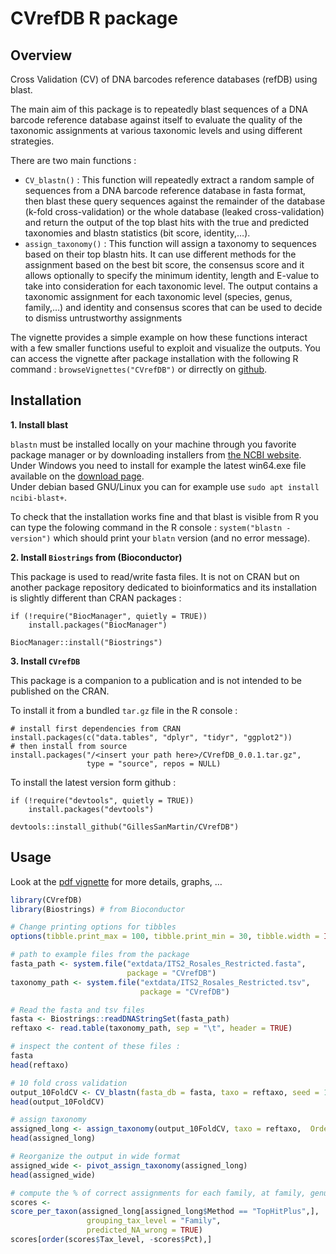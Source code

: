 
<!-- README.md is generated from README.Rmd. Please edit that file -->

# CVrefDB R package

## Overview

Cross Validation (CV) of DNA barcodes reference databases (refDB) using
blast.

The main aim of this package is to repeatedly blast sequences of a DNA
barcode reference database against itself to evaluate the quality of the
taxonomic assignments at various taxonomic levels and using different
strategies.

There are two main functions :

- `CV_blastn()` : This function will repeatedly extract a random sample
  of sequences from a DNA barcode reference database in fasta format,
  then blast these query sequences against the remainder of the database
  (k-fold cross-validation) or the whole database (leaked
  cross-validation) and return the output of the top blast hits with the
  true and predicted taxonomies and blastn statistics (bit score,
  identity,…).
- `assign_taxonomy()` : This function will assign a taxonomy to
  sequences based on their top blastn hits. It can use different methods
  for the assignment based on the best bit score, the consensus score
  and it allows optionally to specify the minimum identity, length and
  E-value to take into consideration for each taxonomic level. The
  output contains a taxonomic assignment for each taxonomic level
  (species, genus, family,…) and identity and consensus scores that can
  be used to decide to dismiss untrustworthy assignments

The vignette provides a simple example on how these functions interact
with a few smaller functions useful to exploit and visualize the
outputs. You can access the vignette after package installation with the
following R command : `browseVignettes("CVrefDB")` or dirrectly on
[github](https://raw.githubusercontent.com/GillesSanMartin/CVrefDB/master/vignettes/CVrefDB.pdf).

## Installation

**1. Install blast**

`blastn` must be installed locally on your machine through you favorite
package manager or by downloading installers from [the NCBI
website](https://blast.ncbi.nlm.nih.gov/Blast.cgi?PAGE_TYPE=BlastDocs&DOC_TYPE=Download).  
Under Windows you need to install for example the latest win64.exe file
available on the [download
page](https://ftp.ncbi.nlm.nih.gov/blast/executables/blast+/LATEST/).  
Under debian based GNU/Linux you can for example use
`sudo apt install ncibi-blast+`.

To check that the installation works fine and that blast is visible from
R you can type the folowing command in the R console :
`system("blastn -version")` which should print your `blatn` version (and
no error message).

**2. Install `Biostrings` from (Bioconductor)**

This package is used to read/write fasta files. It is not on CRAN but on
another package repository dedicated to bioinformatics and its
installation is slightly different than CRAN packages :

    if (!require("BiocManager", quietly = TRUE))
        install.packages("BiocManager")

    BiocManager::install("Biostrings")

**3. Install `CVrefDB`**

This package is a companion to a publication and is not intended to be
published on the CRAN.

To install it from a bundled `tar.gz` file in the R console :

    # install first dependencies from CRAN
    install.packages(c("data.tables", "dplyr", "tidyr", "ggplot2"))
    # then install from source
    install.packages("/<insert your path here>/CVrefDB_0.0.1.tar.gz", 
                     type = "source", repos = NULL)

To install the latest version form github :

    if (!require("devtools", quietly = TRUE))
        install.packages("devtools")

    devtools::install_github("GillesSanMartin/CVrefDB")

## Usage

Look at the [pdf
vignette](https://raw.githubusercontent.com/GillesSanMartin/CVrefDB/master/vignettes/CVrefDB.pdf)
for more details, graphs, …

``` r
library(CVrefDB)
library(Biostrings) # from Bioconductor

# Change printing options for tibbles
options(tibble.print_max = 100, tibble.print_min = 30, tibble.width = Inf)

# path to example files from the package
fasta_path <- system.file("extdata/ITS2_Rosales_Restricted.fasta",
                          package = "CVrefDB")
taxonomy_path <- system.file("extdata/ITS2_Rosales_Restricted.tsv",
                             package = "CVrefDB")

# Read the fasta and tsv files
fasta <- Biostrings::readDNAStringSet(fasta_path)
reftaxo <- read.table(taxonomy_path, sep = "\t", header = TRUE)

# inspect the content of these files :
fasta
head(reftaxo)

# 10 fold cross validation
output_10FoldCV <- CV_blastn(fasta_db = fasta, taxo = reftaxo, seed = 12, verbose = TRUE)
head(output_10FoldCV)

# assign taxonomy
assigned_long <- assign_taxonomy(output_10FoldCV, taxo = reftaxo,  Order = NA )
head(assigned_long)

# Reorganize the output in wide format
assigned_wide <- pivot_assign_taxonomy(assigned_long)
head(assigned_wide)

# compute the % of correct assignments for each family, at family, genus and species level
scores <- 
score_per_taxon(assigned_long[assigned_long$Method == "TopHitPlus",], 
                 grouping_tax_level = "Family", 
                 predicted_NA_wrong = TRUE)
scores[order(scores$Tax_level, -scores$Pct),] 
```
